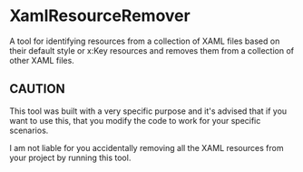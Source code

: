 # XamlResourceRemover

A tool for identifying resources from a collection of XAML files based on their default style or x:Key resources and removes them from a collection of other XAML files.

## CAUTION

This tool was built with a very specific purpose and it's advised that if you want to use this, that you modify the code to work for your specific scenarios.

I am not liable for you accidentally removing all the XAML resources from your project by running this tool.
